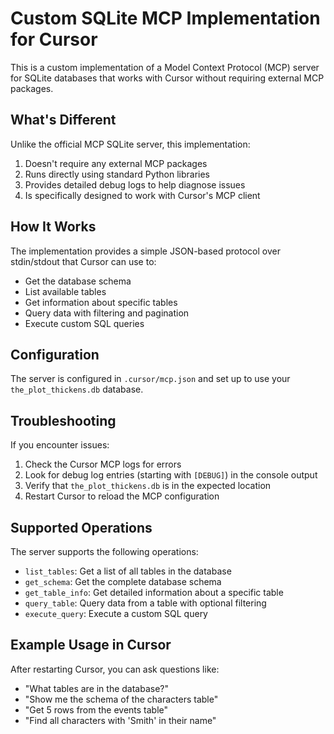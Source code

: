 # Custom SQLite MCP Implementation for Cursor

This is a custom implementation of a Model Context Protocol (MCP) server for SQLite databases that works with Cursor without requiring external MCP packages.

## What's Different

Unlike the official MCP SQLite server, this implementation:

1. Doesn't require any external MCP packages
2. Runs directly using standard Python libraries
3. Provides detailed debug logs to help diagnose issues
4. Is specifically designed to work with Cursor's MCP client

## How It Works

The implementation provides a simple JSON-based protocol over stdin/stdout that Cursor can use to:

- Get the database schema
- List available tables
- Get information about specific tables
- Query data with filtering and pagination
- Execute custom SQL queries

## Configuration

The server is configured in `.cursor/mcp.json` and set up to use your `the_plot_thickens.db` database.

## Troubleshooting

If you encounter issues:

1. Check the Cursor MCP logs for errors
2. Look for debug log entries (starting with `[DEBUG]`) in the console output
3. Verify that `the_plot_thickens.db` is in the expected location
4. Restart Cursor to reload the MCP configuration

## Supported Operations

The server supports the following operations:

- `list_tables`: Get a list of all tables in the database
- `get_schema`: Get the complete database schema
- `get_table_info`: Get detailed information about a specific table
- `query_table`: Query data from a table with optional filtering
- `execute_query`: Execute a custom SQL query

## Example Usage in Cursor

After restarting Cursor, you can ask questions like:

- "What tables are in the database?"
- "Show me the schema of the characters table"
- "Get 5 rows from the events table"
- "Find all characters with 'Smith' in their name"
